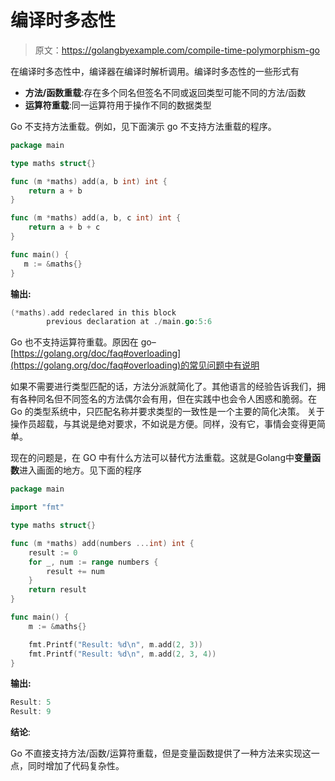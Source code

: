 # 编译时多态性

> 原文：<https://golangbyexample.com/compile-time-polymorphism-go>

在编译时多态性中，编译器在编译时解析调用。编译时多态性的一些形式有

*   **方法/函数重载**:存在多个同名但签名不同或返回类型可能不同的方法/函数
*   **运算符重载**:同一运算符用于操作不同的数据类型

Go 不支持方法重载。例如，见下面演示 go 不支持方法重载的程序。

```go
package main

type maths struct{}

func (m *maths) add(a, b int) int {
    return a + b
}

func (m *maths) add(a, b, c int) int {
    return a + b + c
}

func main() {
   m := &maths{}
}
```

**输出:**

```go
(*maths).add redeclared in this block
        previous declaration at ./main.go:5:6
```

Go 也不支持运算符重载。原因在 go–[https://golang.org/doc/faq#overloading](https://golang.org/doc/faq#overloading)的常见问题中有说明

如果不需要进行类型匹配的话，方法分派就简化了。其他语言的经验告诉我们，拥有各种同名但不同签名的方法偶尔会有用，但在实践中也会令人困惑和脆弱。在 Go 的类型系统中，只匹配名称并要求类型的一致性是一个主要的简化决策。
关于操作员超载，与其说是绝对要求，不如说是方便。同样，没有它，事情会变得更简单。

现在的问题是，在 GO 中有什么方法可以替代方法重载。这就是Golang中**变量函数**进入画面的地方。见下面的程序

```go
package main

import "fmt"

type maths struct{}

func (m *maths) add(numbers ...int) int {
    result := 0
    for _, num := range numbers {
        result += num
    }
    return result
}

func main() {
    m := &maths{}

    fmt.Printf("Result: %d\n", m.add(2, 3))
    fmt.Printf("Result: %d\n", m.add(2, 3, 4))
}
```

**输出:**

```go
Result: 5
Result: 9
```

**结论**:

Go 不直接支持方法/函数/运算符重载，但是变量函数提供了一种方法来实现这一点，同时增加了代码复杂性。